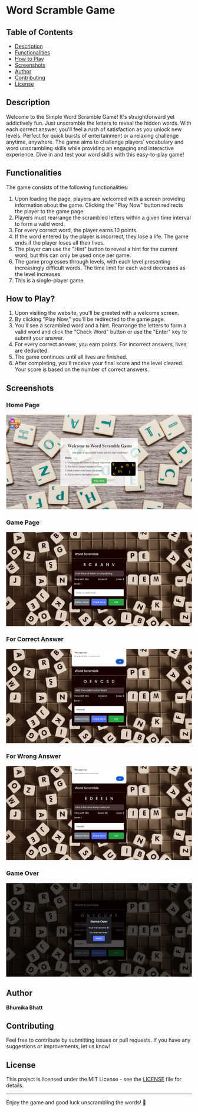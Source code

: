 # **Word Scramble Game**

## Table of Contents
- [Description](#description)
- [Functionalities](#functionalities)
- [How to Play](#how-to-play)
- [Screenshots](#screenshots)
- [Author](#author)
- [Contributing](#contributing)
- [License](#license)

## Description

Welcome to the Simple Word Scramble Game! It's straightforward yet addictively fun. Just unscramble the letters to reveal the hidden words. With each correct answer, you'll feel a rush of satisfaction as you unlock new levels. Perfect for quick bursts of entertainment or a relaxing challenge anytime, anywhere. The game aims to challenge players' vocabulary and word unscrambling skills while providing an engaging and interactive experience. Dive in and test your word skills with this easy-to-play game!

## Functionalities

The game consists of the following functionalities:

1. Upon loading the page, players are welcomed with a screen providing information about the game. Clicking the "Play Now" button redirects the player to the game page.
2. Players must rearrange the scrambled letters within a given time interval to form a valid word.
3. For every correct word, the player earns 10 points.
4. If the word entered by the player is incorrect, they lose a life. The game ends if the player loses all their lives.
5. The player can use the "Hint" button to reveal a hint for the current word, but this can only be used once per game.
6. The game progresses through levels, with each level presenting increasingly difficult words. The time limit for each word decreases as the level increases.
7. This is a single-player game.

## How to Play? 

1. Upon visiting the website, you'll be greeted with a welcome screen.
2. By clicking "Play Now," you'll be redirected to the game page.
3. You'll see a scrambled word and a hint. Rearrange the letters to form a valid word and click the "Check Word" button or use the "Enter" key to submit your answer.
4. For every correct answer, you earn points. For incorrect answers, lives are deducted.
5. The game continues until all lives are finished.
6. After completing, you'll receive your final score and the level cleared. Your score is based on the number of correct answers.

## Screenshots

### Home Page
![Home Page](assets/1.png)

### Game Page
![Game Page](assets/2.png)

### For Correct Answer
![Correct Answer](assets/3.png)

### For Wrong Answer
![Wrong Answer](assets/4.png)

### Game Over
![Game Over](assets/5.png)

## Author

**Bhumika Bhatt**

## Contributing

Feel free to contribute by submitting issues or pull requests. If you have any suggestions or improvements, let us know!

## License

This project is licensed under the MIT License - see the [LICENSE](LICENSE) file for details.

---

Enjoy the game and good luck unscrambling the words! 🎉
